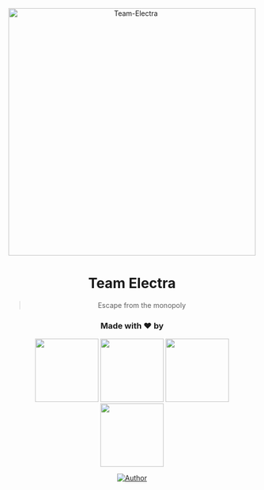 <div align="center">
<img src="https://telegra.ph/file/a659bc4bf98b02b49494f.jpg" alt="Team-Electra" width="500" />

# **Team Electra**

> Escape from the monopoly 
>
>

<h3 align="center">Made with ❤️ by</h3>
<p align="center">
  <a href="https://github.com/V1P3R-X"><img src="https://avatars.githubusercontent.com/u/88338865?v=4" height="128" width="128" /></a>
  <a href="https://github.com/Ajmal-Achu"><img src="https://telegra.ph/file/56c9de776de654c68e2cd.jpg" height="128" width="128" /></a>
  <a href="https://github.com/Neeraj-X0"><img src="https://avatars.githubusercontent.com/u/95992247?v=4" height="128" width="128" /></a>
  <a href="https://github.com/Lord-official"><img src="https://telegra.ph/file/4e413594354ff4e366f37.jpg" height="128" width="128" /></a>
</p>

<p align="center">
  <a href="https://github.com/Team-Electra"><img title="Author" src="https://img.shields.io/badge/Author-Team Electra-blue.svg?style=for-the-badge&logo=github" /></a>
</p>
